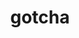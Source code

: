 ---
title: "gotcha"
layout: cache
categories: [package, v2025.07.0]
meta: {"compilers": ["cce@18.0.0", "gcc@11.1.0", "gcc@11.4.0", "intel-oneapi-compilers@2025.1.0"], "num_specs": 5, "num_specs_by_stack": {"data-vis-sdk": 1, "e4s": 1, "e4s-cray-rhel": 1, "e4s-neoverse-v2": 1, "e4s-oneapi": 1, "root": 5}, "oss": ["rhel8", "ubuntu20.04", "ubuntu22.04"], "platforms": ["linux"], "stacks": ["data-vis-sdk", "e4s", "e4s-cray-rhel", "e4s-neoverse-v2", "e4s-oneapi", "root"], "targets": ["neoverse_v2", "x86_64_v3"], "versions": ["1.0.8"]}
spec_details: [{"compiler": "gcc@11.1.0", "hash": "3425rsrz7tcjs5wwdrlncoovlq6luues", "os": "ubuntu20.04", "platform": "linux", "size": "-", "stacks": ["data-vis-sdk", "root"], "target": "x86_64_v3", "variants": ["build_system=cmake", "build_type=Release", "commit=4b74402f37c28c43acb401ac63ecc20abc95d107", "generator=make", "~ipo", "~test"], "versions": ["1.0.8"]}, {"compiler": "gcc@11.4.0", "hash": "66ofpbya3aog6ua2gxme5jcacfpw3mxz", "os": "ubuntu22.04", "platform": "linux", "size": "-", "stacks": ["e4s-neoverse-v2", "root"], "target": "neoverse_v2", "variants": ["build_system=cmake", "build_type=Release", "commit=4b74402f37c28c43acb401ac63ecc20abc95d107", "generator=make", "~ipo", "~test"], "versions": ["1.0.8"]}, {"compiler": "cce@18.0.0", "hash": "r2olsizlyspd2s3sw3xm7bogkobcy4y5", "os": "rhel8", "platform": "linux", "size": "-", "stacks": ["e4s-cray-rhel", "root"], "target": "x86_64_v3", "variants": ["build_system=cmake", "build_type=Release", "commit=4b74402f37c28c43acb401ac63ecc20abc95d107", "generator=make", "~ipo", "~test"], "versions": ["1.0.8"]}, {"compiler": "gcc@11.4.0", "hash": "rdoglcyz5xzqx63logjqbberxskwi634", "os": "ubuntu22.04", "platform": "linux", "size": "-", "stacks": ["e4s", "root"], "target": "x86_64_v3", "variants": ["build_system=cmake", "build_type=Release", "commit=4b74402f37c28c43acb401ac63ecc20abc95d107", "generator=make", "~ipo", "~test"], "versions": ["1.0.8"]}, {"compiler": "intel-oneapi-compilers@2025.1.0", "hash": "uygpit7hq6v2vh76nr3bjbo5ziaqk4nj", "os": "ubuntu22.04", "platform": "linux", "size": "-", "stacks": ["e4s-oneapi", "root"], "target": "x86_64_v3", "variants": ["build_system=cmake", "build_type=Release", "commit=4b74402f37c28c43acb401ac63ecc20abc95d107", "generator=make", "~ipo", "~test"], "versions": ["1.0.8"]}]
---